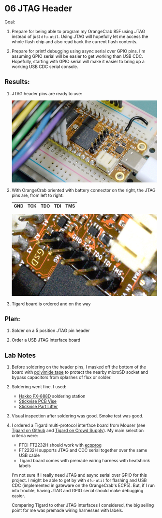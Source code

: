 # 06 JTAG Header

Goal:

1. Prepare for being able to program my OrangeCrab 85F using JTAG instead of
   just `dfu-util`. Using JTAG will hopefully let me access the whole flash
   chip and also read back the current flash contents.

2. Prepare for printf debugging using async serial over GPIO pins. I'm assuming
   GPIO serial will be easier to get working than USB CDC. Hopefully, starting
   with GPIO serial will make it easier to bring up a working USB CDC serial
   console.


## Results:

1. JTAG header pins are ready to use:

   ![OrangeCrab fpga dev board with logic analyzer and JTAG header](06_jtag_header.jpeg)

2. With OrangeCrab oriented with battery connector on the right, the JTAG pins
   are, from left to right:

   | GND | TCK | TDO | TDI | TMS |
   | --- | --- | --- | --- | --- |

   ![closeup of JTAG header pins](06_closeup.jpeg)

3. Tigard board is ordered and on the way


## Plan:

1. Solder on a 5 position JTAG pin header

2. Order a USB JTAG interface board


## Lab Notes

1. Before soldering on the header pins, I masked off the bottom of the board
   with [polyimide tape](https://www.adafruit.com/product/3057) to protect the
   nearby microSD socket and bypass capacitors from splashes of flux or solder.

2. Soldering went fine. I used:
   - [Hakko FX-888D](https://www.adafruit.com/product/1204) soldering station
   - [Stickvise PCB Vise](https://www.adafruit.com/product/3197)
   - [Stickvise Part Lifter](https://www.adafruit.com/product/4705)

3. Visual inspection after soldering was good. Smoke test was good.

4. I ordered a Tigard multi-protocol interface board from Mouser (see
   [Tigard on Github](https://github.com/tigard-tools/tigard) and
   [Tigard on Crowd Supply](https://www.crowdsupply.com/securinghw/tigard)).
   My main selection criteria were:
   - FTDI FT2232H should work with [ecpprog](https://github.com/gregdavill/ecpprog)
   - FT2232H supports JTAG and CDC serial together over the same USB cable
   - Tigard board comes with premade wiring harness with heatshrink labels

   I'm not sure if I really need JTAG and async serial over GPIO for this
   project. I might be able to get by with `dfu-util` for flashing and USB CDC
   (implemented in gateware on the OrangeCrab's ECP5). But, if I run into
   trouble, having JTAG and GPIO serial should make debugging easier.

   Comparing Tigard to other JTAG interfaces I considered, the big selling
   point for me was premade wiring harnesses with labels.
